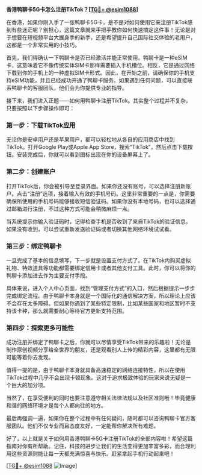 **香港鸭聊卡5G卡怎么注册TikTok？[[TG💪+ @esim1088](https://t.me/s/esim1088)]**

在香港，如果你刚入手了一张鸭聊卡5G卡，是不是对如何使用它来注册TikTok感到有些迷茫呢？别担心，这篇文章就来手把手教你如何快速搞定这件事！无论是对于想要在短视频平台大展身手的新手，还是希望提升自己国际社交体验的老用户，这都是一个非常实用的小技巧。

首先，我们得确认一下鸭聊卡是否已经激活并能正常使用。鸭聊卡是一种eSIM卡，这意味着它不像传统实体SIM卡那样需要插入手机槽位。相反，它是通过网络下载到你的手机上的一种虚拟SIM卡形式。因此，在开始之前，请确保你的手机支持eSIM功能，并且已经成功开通了鸭聊卡服务。如果遇到任何问题，可以直接联系鸭聊卡的客服团队，他们会为你提供专业的指导。

接下来，我们进入正题——如何用鸭聊卡注册TikTok。其实整个过程并不复杂，只要按照以下步骤操作即可：

### 第一步：下载TikTok应用

无论你是安卓用户还是苹果用户，都可以轻松地从各自的应用商店中找到TikTok。打开Google Play或Apple App Store，搜索“TikTok”，然后点击下载按钮。安装完成后，你就可以看到图标出现在你的设备屏幕上了。

### 第二步：创建账户

打开TikTok后，你会被引导至登录界面。如果你还没有账号，可以选择注册新账户。点击“注册”选项，接着输入有效的手机号码。这里非常重要的一点是，你需要确保所使用的手机号码能够接收短信验证码。如果你没有本地号码，也可以选择通过邮箱进行注册，不过这种方式可能会稍微麻烦一点。

当系统提示你输入验证码时，记得检查手机是否收到了来自TikTok的验证信息。如果没有收到，可以尝试重新发送验证码或者切换其他网络环境试试看。

### 第三步：绑定鸭聊卡

一旦完成了基本的信息填写，下一步就是设置支付方式了。在TikTok内购买虚拟礼物、特效道具等功能都需要绑定信用卡或者其他支付工具。此时，你可以将你的鸭聊卡添加进去作为主要支付手段。

具体来说，进入个人中心页面，找到“管理支付方式”的入口，然后根据提示一步步完成绑定流程。由于鸭聊卡本身就是一个国际化的通信解决方案，所以理论上应该不会存在太多障碍。但如果你遇到了某些特定限制，比如某些国家和地区暂时不支持该卡种，那么就需要耐心等待官方更新支持范围。

### 第四步：探索更多可能性

成功注册并绑定了鸭聊卡之后，你就可以尽情享受TikTok带来的乐趣啦！无论是制作原创视频分享给全世界的朋友，还是观看别人上传的精彩内容，这里都有无限可能等着你去发现。

值得一提的是，由于鸭聊卡本身就具备高速稳定的网络连接特性，所以在使用TikTok过程中几乎不会出现卡顿现象。这对于追求极致体验的玩家来说无疑是一个巨大的加分项。

当然了，在享受便利的同时也要注意遵守相关法律法规以及社区准则哦！毕竟健康和谐的网络环境才是每个人都向往的地方。

最后再强调一遍，如果你在整个过程中有任何疑问，随时都可以咨询鸭聊卡官方客服团队。他们不仅专业而且态度友好，一定能帮你解决所有难题。

好了，以上就是关于如何用香港鸭聊卡5G卡注册TikTok的全部内容啦！希望这篇指南对你有所帮助。记住，科技的进步让我们的生活变得更加丰富多彩，而合理利用这些资源则能让每一天都充满惊喜与快乐。赶紧拿起手机行动起来吧！

[[TG💪+ @esim1088](https://t.me/s/esim1088) ![Image](https://i.postimg.cc/4NQfJmqS/Snipaste-2025-05-13-00-14-12.png)]
